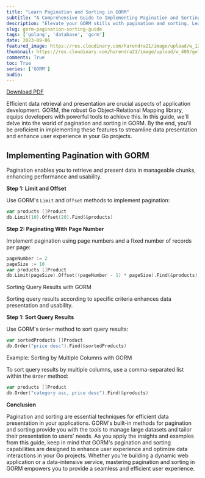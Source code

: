 ```yaml
---
title: "Learn Pagination and Sorting in GORM"
subtitle: "A Comprehensive Guide to Implementing Pagination and Sorting in GORM for Efficient Data Retrieval and Presentation"
description: "Elevate your GORM skills with pagination and sorting. Learn how to implement efficient data retrieval and sorting mechanisms for seamless data presentation in your Go projects."
slug: gorm-pagination-sorting-guide
tags: ['golang', 'database', 'gorm']
date: 2023-09-06
featured_image: https://res.cloudinary.com/harendra21/image/upload/w_1200/golangwithexample/learn-gorm_yqoeio.png
thumbnail: https://res.cloudinary.com/harendra21/image/upload/w_400/golangwithexample/learn-gorm_yqoeio.png
comments: True
toc: True
series: ['GORM']
audio: 
---
```


[Download PDF](https://res.cloudinary.com/harendra21/image/upload/v1694109746/golangwithexample/PDF/GORM_Mastery_gmpc1k.pdf)

Efficient data retrieval and presentation are crucial aspects of application development. GORM, the robust Go Object-Relational Mapping library, equips developers with powerful tools to achieve this. In this guide, we'll delve into the world of pagination and sorting in GORM. By the end, you'll be proficient in implementing these features to streamline data presentation and enhance user experience in your Go projects.

## Implementing Pagination with GORM

Pagination enables you to retrieve and present data in manageable chunks, enhancing performance and usability.

**Step 1: Limit and Offset**

Use GORM's `Limit` and `Offset` methods to implement pagination:

```go
var products []Product
db.Limit(10).Offset(20).Find(&products)
```

**Step 2: Paginating With Page Number**

Implement pagination using page numbers and a fixed number of records per page:

```go
pageNumber := 2
pageSize := 10
var products []Product
db.Limit(pageSize).Offset((pageNumber - 1) * pageSize).Find(&products)
```

Sorting Query Results with GORM

Sorting query results according to specific criteria enhances data presentation and usability.

**Step 1: Sort Query Results**

Use GORM's `Order` method to sort query results:

```go
var sortedProducts []Product
db.Order("price desc").Find(&sortedProducts)
```

Example: Sorting by Multiple Columns with GORM

To sort query results by multiple columns, use a comma-separated list within the `Order` method:

```go
var products []Product
db.Order("category asc, price desc").Find(&products)
```

**Conclusion**

Pagination and sorting are essential techniques for efficient data presentation in your applications. GORM's built-in methods for pagination and sorting provide you with the tools to manage large datasets and tailor their presentation to users' needs. As you apply the insights and examples from this guide, keep in mind that GORM's pagination and sorting capabilities are designed to enhance user experience and optimize data interactions in your Go projects. Whether you're building a dynamic web application or a data-intensive service, mastering pagination and sorting in GORM empowers you to provide a seamless and efficient user experience.